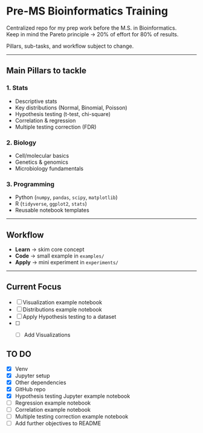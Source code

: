 # Pre-MS Bioinformatics Training

Centralized repo for my prep work before the M.S. in Bioinformatics.  
Keep in mind the Pareto principle → 20% of effort for 80% of results.

Pillars, sub-tasks, and workflow subject to change.

---

## Main Pillars to tackle

### 1. Stats 
- Descriptive stats 
- Key distributions (Normal, Binomial, Poisson)
- Hypothesis testing (t-test, chi-square)
- Correlation & regression
- Multiple testing correction (FDR)

### 2. Biology
- Cell/molecular basics
- Genetics & genomics
- Microbiology fundamentals

### 3. Programming
- Python (`numpy`, `pandas`, `scipy`, `matplotlib`)
- R (`tidyverse`, `ggplot2`, `stats`)
- Reusable notebook templates

---

## Workflow
- **Learn** → skim core concept  
- **Code** → small example in `examples/`  
- **Apply** → mini experiment in `experiments/`  

---

## Current Focus
- [ ] Visualization example notebook
- [ ] Distributions example notebook
- [ ] Apply Hypothesis testing to a dataset
- [ ] - [ ] Add Visualizations




## TO DO
- [x] Venv
- [x] Jupyter setup
- [x] Other dependencies
- [x] GitHub repo
- [x] Hypothesis testing Jupyter example notebook 
- [ ] Regression example notebook
- [ ] Correlation example notebook
- [ ] Multiple testing correction example notebook
- [ ] Add further objectives to README
